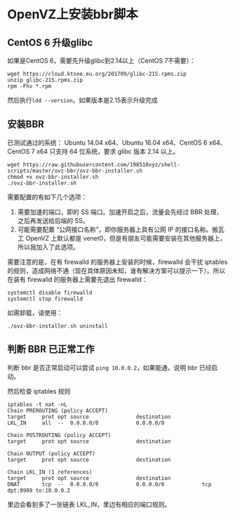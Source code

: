 # OpenVZ上安装bbr脚本

## CentOS 6 升级glibc

如果是CentOS 6，需要先升级glibc到2.14以上（CentOS 7不需要）：

```
wget https://cloud.ktsee.eu.org/201709/glibc-215.rpms.zip
unzip glibc-215.rpms.zip
rpm -Fhv *.rpm
```
然后执行`ldd --version`，如果版本是2.15表示升级完成

## 安装BBR

已测试通过的系统： Ubuntu 14.04 x64、Ubuntu 16.04 x64、CentOS 6 x64、CentOS 7 x64 只支持 64 位系统，要求 glibc 版本 2.14 以上。

```
wget https://raw.githubusercontent.com/198510xyz/shell-scripts/master/ovz-bbr/ovz-bbr-installer.sh
chmod +x ovz-bbr-installer.sh
./ovz-bbr-installer.sh
```

需要配置的有如下几个选项：

1. 需要加速的端口，即的 SS 端口。加速开启之后，流量会先经过 BBR 处理，之后再发送给后端的 SS。
2. 可能需要配置 “公网接口名称”，即你服务器上具有公网 IP 的接口名称。搬瓦工 OpenVZ 上默认都是 venet0，但是有朋友可能需要安装在其他服务器上，所以我加入了此选项。

需要注意的是，在有 firewalld 的服务器上安装的时候，firewalld 会干扰 iptables 的规则，造成网络不通（现在具体原因未知，谁有解决方案可以提示一下）。所以在装有 firewalld 的服务器上需要先退出 firewalld：

```
systemctl disable firewalld
systemctl stop firewalld
```

如需卸载，请使用：

```
./ovz-bbr-installer.sh uninstall
```

## 判断 BBR 已正常工作

判断 bbr 是否正常启动可以尝试 `ping 10.0.0.2`，如果能通，说明 bbr 已经启动。

然后检查 iptables 规则

```
iptables -t nat -nL
Chain PREROUTING (policy ACCEPT)
target     prot opt source               destination
LKL_IN     all  --  0.0.0.0/0            0.0.0.0/0
 
Chain POSTROUTING (policy ACCEPT)
target     prot opt source               destination
 
Chain OUTPUT (policy ACCEPT)
target     prot opt source               destination
 
Chain LKL_IN (1 references)
target     prot opt source               destination
DNAT       tcp  --  0.0.0.0/0            0.0.0.0/0            tcp dpt:8989 to:10.0.0.2
```

里边会看到多了一张链表 LKL_IN，里边有相应的端口规则。 
